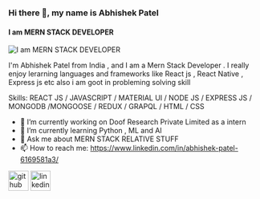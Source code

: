 ### Hi there 👋, my name is Abhishek Patel
#### I am MERN STACK DEVELOPER
![I am MERN STACK DEVELOPER](https://images.unsplash.com/photo-1618424599646-14f0a25990f1?crop=entropy&cs=tinysrgb&fit=crop&fm=jpg&h=500&ixid=MnwxfDB8MXxyYW5kb218fHx8fHx8fHwxNjIxNzQ4OTEy&ixlib=rb-1.2.1&q=80&utm_campaign=api-credit&utm_medium=referral&utm_source=unsplash_source&w=900)

I'm Abhishek Patel from India  , and I am a Mern Stack Developer . I really enjoy lerarning languages and frameworks like React js , React Native , Express js etc also i am goot in probleming solving skill

Skills:  REACT JS / JAVASCRIPT / MATERIAL UI / NODE JS / EXPRESS JS / MONGODB /MONGOOSE / REDUX / GRAPQL / HTML / CSS 

- 🔭 I’m currently working on Doof Research Private Limited as a intern  
- 🌱 I’m currently learning Python , ML and AI 
- 💬 Ask me about MERN STACK RELATIVE STUFF 
- 📫 How to reach me: https://www.linkedin.com/in/abhishek-patel-6169581a3/ 


[<img src='https://cdn.jsdelivr.net/npm/simple-icons@3.0.1/icons/github.svg' alt='github' height='40'>](https://github.com/https://github.com/Abhishekpatel123)  [<img src='https://cdn.jsdelivr.net/npm/simple-icons@3.0.1/icons/linkedin.svg' alt='linkedin' height='40'>](https://www.linkedin.com/in/https://www.linkedin.com/in/abhishek-patel-6169581a3//)  

